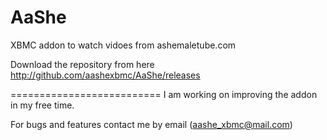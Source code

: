 AaShe
=====
XBMC addon to watch vidoes from ashemaletube.com

Download the repository from here http://github.com/aashexbmc/AaShe/releases

==========================
I am working on improving the addon in my free time.

For bugs and features contact me by email (aashe_xbmc@mail.com)
